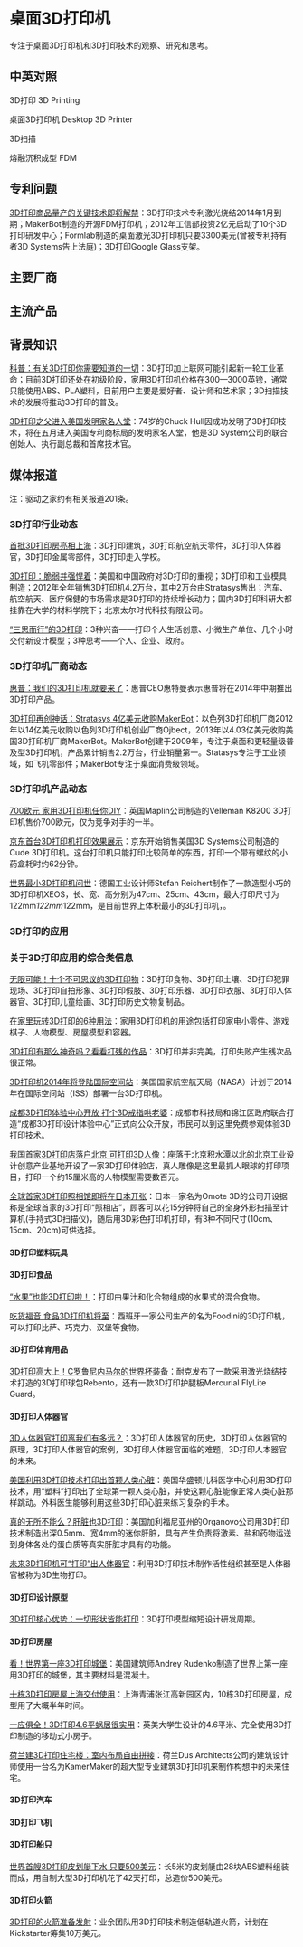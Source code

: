 # 桌面3D打印机

专注于桌面3D打印机和3D打印技术的观察、研究和思考。


## 中英对照

3D打印  3D Printing

桌面3D打印机  Desktop 3D Printer

3D扫描

熔融沉积成型  FDM


## 专利问题

[3D打印商品量产的关键技术即将解禁](http://news.mydrivers.com/1/270/270249.htm "2013-07-24，煎蛋")：3D打印技术专利激光烧结2014年1月到期；MakerBot制造的开源FDM打印机；2012年工信部投资2亿元启动了10个3D打印研发中心；Formlab制造的桌面激光3D打印机只要3300美元(曾被专利持有者3D Systems告上法庭)；3D打印Google Glass支架。


## 主要厂商


## 主流产品


## 背景知识

[科普：有关3D打印你需要知道的一切](http://news.mydrivers.com/1/283/283127.htm "2013-11-18，搜狐数码")：3D打印加上联网可能引起新一轮工业革命；目前3D打印还处在初级阶段，家用3D打印机价格在300—3000英镑，通常只能使用ABS、PLA塑料，目前用户主要是爱好者、设计师和艺术家；3D扫描技术的发展将推动3D打印的普及。

[3D打印之父进入美国发明家名人堂](http://news.mydrivers.com/1/295/295279.htm "2014-03-06，驱动之家")：74岁的Chuck Hull因成功发明了3D打印技术，将在五月进入美国专利商标局的发明家名人堂，他是3D System公司的联合创始人、执行副总裁和首席技术官。


## 媒体报道

注：驱动之家约有相关报道201条。

### 3D打印行业动态

[首批3D打印房亮相上海](http://news.mydrivers.com/1/300/300462.htm "2014-04-13，驱动之家")：3D打印建筑，3D打印航空航天零件，3D打印人体器官，3D打印金属零部件，3D打印走入学校。

[3D打印：脆弱并强悍着](http://news.mydrivers.com/1/257/257906.htm "2013-03-12，驱动之家")：美国和中国政府对3D打印的重视；3D打印和工业模具制造；2012年全年销售3D打印机4.2万台，其中2万台由Stratasys售出；汽车、航空航天、医疗保健的市场需求是3D打印的持续增长动力；国内3D打印科研大都挂靠在大学的材料学院下；北京太尔时代科技有限公司。

[“三思而行”的3D打印](http://news.mydrivers.com/1/239/239829.htm "2012-09-03，驱动之家")：3种兴奋——打印个人生活创意、小微生产单位、几个小时交付新设计模型；3种思考——个人、企业、政府。

### 3D打印机厂商动态

[惠普：我们的3D打印机就要来了](http://news.mydrivers.com/1/279/279921.htm "2013-10-24，驱动之家")：惠普CEO惠特曼表示惠普将在2014年中期推出3D打印产品。

[3D打印再创神话：Stratasys 4亿美元收购MakerBot](http://news.mydrivers.com/1/266/266835.htm "2013-06-20，驱动之家")：以色列3D打印机厂商2012年以14亿美元收购以色列3D打印机创业厂商Ojbect，2013年以4.03亿美元收购美国3D打印机厂商MakerBot。MakerBot创建于2009年，专注于桌面和更轻量级普及型3D打印机，产品累计销售2.2万台，行业销量第一。Statasys专注于工业领域，如飞机零部件；MakerBot专注于桌面消费级领域。

### 3D打印机产品动态

[700欧元 家用3D打印机任你DIY](http://news.mydrivers.com/1/267/267892.htm "2013-07-02，驱动之家")：英国Maplin公司制造的Velleman K8200 3D打印机售价700欧元，仅为竞争对手的一半。

[京东首台3D打印机打印效果展示](http://news.mydrivers.com/1/264/264619.htm "2013-05-27，驱动之家")：京东开始销售美国3D Systems公司制造的Cude 3D打印机。这台打印机只能打印比较简单的东西，打印一个带有螺纹的小药盒耗时约62分钟。

[世界最小3D打印机问世](http://news.mydrivers.com/1/248/248752.htm "2012-12-05，驱动之家")：德国工业设计师Stefan Reichert制作了一款造型小巧的3D打印机XEOS，长、宽、高分别为47cm、25cm、43cm，最大打印尺寸为122mm*122mm*122mm，是目前世界上体积最小的3D打印机，。

### 3D打印的应用

### 关于3D打印应用的综合类信息

[无限可能！十个不可思议的3D打印物](http://news.mydrivers.com/1/305/305796.htm "2014-05-24，搜狐IT")：3D打印食物、3D打印土壤、3D打印犯罪现场、3D打印自拍形象、3D打印假肢、3D打印乐器、3D打印衣服、3D打印人体器官、3D打印儿童绘画、3D打印历史文物复制品。

[在家里玩转3D打印的6种用法](http://news.mydrivers.com/1/288/288167.htm "2013-12-30，乐客网")：家用3D打印机的用途包括打印家电小零件、游戏棋子、人物模型、房屋模型和容器。

[3D打印有那么神奇吗？看看打残的作品](http://news.mydrivers.com/1/272/272722.htm "2013-08-15，驱动之家")：3D打印并非完美，打印失败产生残次品很正常。

[3D打印机2014年将登陆国际空间站](http://news.mydrivers.com/1/270/270880.htm "2013-07-30，驱动之家")：美国国家航空航天局（NASA）计划于2014年在国际空间站（ISS）部署一台3D打印机。

[成都3D打印体验中心开放 打个3D戒指哄老婆](http://news.mydrivers.com/1/269/269671.htm "2013-07-18，腾讯科技")：成都市科技局和锦江区政府联合打造“成都3D打印设计体验中心”正式向公众开放，市民可以到这里免费参观体验3D打印技术。

[我国首家3D打印店落户北京 可打印3D人像](http://news.mydrivers.com/1/252/252608.htm "2013-01-16，驱动之家")：座落于北京积水潭以北的北京工业设计创意产业基地开设了一家3D打印体验店，真人雕像是这里最抓人眼球的打印项目，打印一个约15厘米高的人物模型需要数百元。

[全球首家3D打印照相馆即将在日本开张](http://news.mydrivers.com/1/246/246763.htm "2012-11-14，驱动之家")：日本一家名为Omote 3D的公司开设据称是全球首家的3D打印“照相店”，顾客可以花15分钟将自己的全身外形扫描至计算机(手持式3D扫描仪)，随后用3D彩色打印机打印，有3种不同尺寸(10cm、15cm、20cm)可供选择。

#### 3D打印塑料玩具

#### 3D打印食品

[“水果”也能3D打印啦！](http://news.mydrivers.com/1/306/306014.htm "2014-05-26，驱动之家")：打印由果汁和化合物组成的水果式的混合食物。

[吃货福音 食品3D打印机将至](http://news.mydrivers.com/1/286/286114.htm "2013-12-11，驱动之家")：西班牙一家公司生产的名为Foodini的3D打印机，可以打印比萨、巧克力、汉堡等食物。

#### 3D打印体育用品

[3D打印高大上！C罗鲁尼内马尔的世界杯装备](http://news.mydrivers.com/1/308/308205.htm "2014-06-12，驱动之家")：耐克发布了一款采用激光烧结技术打造的3D打印球包Rebento，还有一款3D打印护腿板Mercurial FlyLite Guard。

#### 3D打印人体器官

[3D人体器官打印离我们有多远？](http://news.mydrivers.com/1/309/309399.htm "2014-06-22，腾讯数码")：3D打印人体器官的历史，3D打印人体器官的原理，3D打印人体器官的案例，3D打印人体器官面临的难题，3D打印人本器官的未来。

[美国利用3D打印技术打印出首颗人类心脏](http://news.mydrivers.com/1/266/266888.htm "2013-06-21，驱动之家")：美国华盛顿儿科医学中心利用3D打印技术，用“塑料”打印出了全球第一颗人类心脏，并使这颗心脏能像正常人类心脏那样跳动。外科医生能够利用这些3D打印心脏来练习复杂的手术。

[真的无所不能么？肝脏也3D打印](http://news.mydrivers.com/1/261/261632.htm "2013-04-26，驱动之家")：美国加利福尼亚州的Organovo公司用3D打印技术制造出深0.5mm、宽4mm的迷你肝脏，具有产生负责将激素、盐和药物运送到身体各处的蛋白质等真实肝脏才具有的功能。

[未来3D打印机可“打印”出人体器官](http://news.mydrivers.com/1/193/193427.htm "2011-05-13，驱动之家")：利用3D打印技术制作活性组织甚至是人体器官被称为3D生物打印。

#### 3D打印设计原型

[3D打印核心优势：一切形状皆能打印](http://news.mydrivers.com/1/266/266095.htm "2013-06-09，驱动之家")：3D打印模型缩短设计研发周期。

#### 3D打印房屋

[看！世界第一座3D打印城堡](http://news.mydrivers.com/1/318/318567.htm "2014-08-27，驱动之家")：美国建筑师Andrey Rudenko制造了世界上第一座用3D打印的城堡，其主要材料是混凝土。

[十栋3D打印房屋上海交付使用](http://news.mydrivers.com/1/318/318048.htm "2014-08-23，中国广播网")：上海青浦张江高新园区内，10栋3D打印房屋，成型用了大概半年时间。

[一应俱全！3D打印4.6平蜗居很实用](http://news.mydrivers.com/1/301/301848.htm "2014-04-23，驱动之家")：英美大学生设计的4.6平米、完全使用3D打印制造的移动式小房子。

[荷兰建3D打印住宅楼：室内布局自由拼接](http://news.mydrivers.com/1/298/298845.htm "2014-03-31，驱动之家")：荷兰Dus Architects公司的建筑设计师使用一台名为KamerMaker的超大型专业建筑3D打印机来制作构想中的未来住宅。

#### 3D打印汽车

#### 3D打印飞机

#### 3D打印船只

[世界首艘3D打印皮划艇下水 只要500美元](http://news.mydrivers.com/1/297/297987.htm "2014-03-25，驱动之家")：长5米的皮划艇由28块ABS塑料组装而成，用自制大型3D打印机花了42天打印，总造价500美元。

#### 3D打印火箭

[3D打印的火箭准备发射](http://news.mydrivers.com/1/324/324294.htm "2014-10-17，驱动之家")：业余团队用3D打印技术制造低轨道火箭，计划在Kickstarter筹集10万美元。